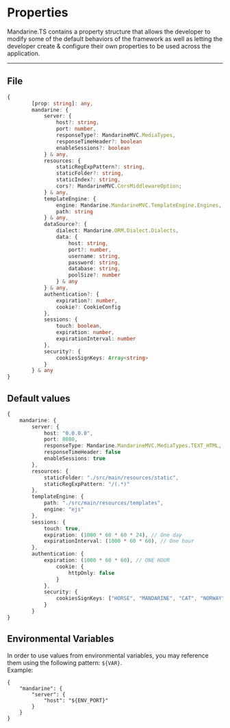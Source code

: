 # Properties
Mandarine.TS contains a property structure that allows the developer to modify some of the default behaviors of the framework as well as letting the developer create & configure their own properties to be used across the application.

----

## File

```typescript
{
        [prop: string]: any,
        mandarine: {
            server: {
                host?: string,
                port: number,
                responseType?: MandarineMVC.MediaTypes,
                responseTimeHeader?: boolean
                enableSessions?: boolean
            } & any,
            resources: {
                staticRegExpPattern?: string,
                staticFolder?: string,
                staticIndex?: string,
                cors?: MandarineMVC.CorsMiddlewareOption;
            } & any,
            templateEngine: {
                engine: Mandarine.MandarineMVC.TemplateEngine.Engines,
                path: string
            } & any,
            dataSource?: {
                dialect: Mandarine.ORM.Dialect.Dialects,
                data: {
                    host: string,
                    port?: number,
                    username: string,
                    password: string,
                    database: string,
                    poolSize?: number
                } & any
            } & any,
            authentication?: {
                expiration?: number,
                cookie?: CookieConfig
            },
            sessions: {
                touch: boolean,
                expiration: number,
                expirationInterval: number
            },
            security?: {
                cookiesSignKeys: Array<string>
            }
        } & any
}
```

## Default values

```typescript
{
    mandarine: {
        server: {
            host: "0.0.0.0",
            port: 8080,
            responseType: Mandarine.MandarineMVC.MediaTypes.TEXT_HTML,
            responseTimeHeader: false
            enableSessions: true
        },
        resources: {
            staticFolder: "./src/main/resources/static",
            staticRegExpPattern: "/(.*)"
        },
        templateEngine: {
            path: "./src/main/resources/templates",
            engine: "ejs"
        },
        sessions: {
            touch: true,
            expiration: (1000 * 60 * 60 * 24), // One day
            expirationInterval: (1000 * 60 * 60), // One hour
        },
        authentication: {
            expiration: (1000 * 60 * 60), // ONE HOUR
                cookie: {
                    httpOnly: false
                }
            },
            security: {
                cookiesSignKeys: ["HORSE", "MANDARINE", "CAT", "NORWAY", "ORANGE", "TIGER"]
            }        
        }
}
```

## Environmental Variables
In order to use values from environmental variables, you may reference them using the following pattern: `${VAR}`.  
Example:
```
{
    "mandarine": {
        "server": {
            "host": "${ENV_PORT}"
        }
    }
}
```